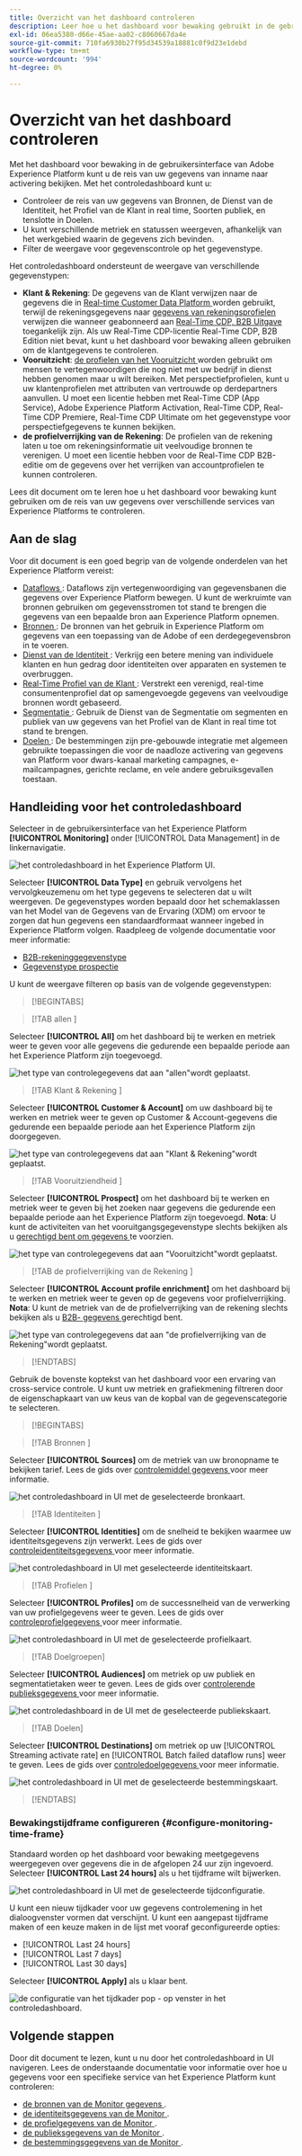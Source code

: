 ```yaml
---
title: Overzicht van het dashboard controleren
description: Leer hoe u het dashboard voor bewaking gebruikt in de gebruikersinterface van Adobe Experience Platform
exl-id: 06ea5380-d66e-45ae-aa02-c8060667da4e
source-git-commit: 710fa6930b27f95d34539a18881c0f9d23e1debd
workflow-type: tm+mt
source-wordcount: '994'
ht-degree: 0%

---
```


# Overzicht van het dashboard controleren

Met het dashboard voor bewaking in de gebruikersinterface van Adobe Experience Platform kunt u de reis van uw gegevens van inname naar activering bekijken. Met het controledashboard kunt u:

* Controleer de reis van uw gegevens van Bronnen, de Dienst van de Identiteit, het Profiel van de Klant in real time, Soorten publiek, en tenslotte in Doelen.
* U kunt verschillende metriek en statussen weergeven, afhankelijk van het werkgebied waarin de gegevens zich bevinden.
* Filter de weergave voor gegevenscontrole op het gegevenstype.

Het controledashboard ondersteunt de weergave van verschillende gegevenstypen:

* **Klant &amp; Rekening**: De gegevens van de Klant verwijzen naar de gegevens die in [ Real-time Customer Data Platform ](../../rtcdp/home.md) worden gebruikt, terwijl de rekeningsgegevens naar [ gegevens van rekeningsprofielen ](../../rtcdp/accounts/account-profile-overview.md) verwijzen die wanneer geabonneerd aan [ Real-Time CDP, B2B Uitgave ](../../rtcdp/b2b-overview.md) toegankelijk zijn. Als uw Real-Time CDP-licentie Real-Time CDP, B2B Edition niet bevat, kunt u het dashboard voor bewaking alleen gebruiken om de klantgegevens te controleren.
* **Vooruitzicht**: [ de profielen van het Vooruitzicht ](../../profile/ui/prospect-profile.md) worden gebruikt om mensen te vertegenwoordigen die nog niet met uw bedrijf in dienst hebben genomen maar u wilt bereiken. Met perspectiefprofielen, kunt u uw klantenprofielen met attributen van vertrouwde op derdepartners aanvullen. U moet een licentie hebben met Real-Time CDP (App Service), Adobe Experience Platform Activation, Real-Time CDP, Real-Time CDP Premiere, Real-Time CDP Ultimate om het gegevenstype voor perspectiefgegevens te kunnen bekijken.
* **de profielverrijking van de Rekening**: De profielen van de rekening laten u toe om rekeningsinformatie uit veelvoudige bronnen te verenigen. U moet een licentie hebben voor de Real-Time CDP B2B-editie om de gegevens over het verrijken van accountprofielen te kunnen controleren.

Lees dit document om te leren hoe u het dashboard voor bewaking kunt gebruiken om de reis van uw gegevens over verschillende services van Experience Platforms te controleren.

## Aan de slag

Voor dit document is een goed begrip van de volgende onderdelen van het Experience Platform vereist:

* [ Dataflows ](../home.md): Dataflows zijn vertegenwoordiging van gegevensbanen die gegevens over Experience Platform bewegen. U kunt de werkruimte van bronnen gebruiken om gegevensstromen tot stand te brengen die gegevens van een bepaalde bron aan Experience Platform opnemen.
* [ Bronnen ](../../sources/home.md): De bronnen van het gebruik in Experience Platform om gegevens van een toepassing van de Adobe of een derdegegevensbron in te voeren.
* [ Dienst van de Identiteit ](../../identity-service/home.md): Verkrijg een betere mening van individuele klanten en hun gedrag door identiteiten over apparaten en systemen te overbruggen.
* [ Real-Time Profiel van de Klant ](../../profile/home.md): Verstrekt een verenigd, real-time consumentenprofiel dat op samengevoegde gegevens van veelvoudige bronnen wordt gebaseerd.
* [ Segmentatie ](../../segmentation/home.md): Gebruik de Dienst van de Segmentatie om segmenten en publiek van uw gegevens van het Profiel van de Klant in real time tot stand te brengen.
* [ Doelen ](../../destinations/home.md): De bestemmingen zijn pre-gebouwde integratie met algemeen gebruikte toepassingen die voor de naadloze activering van gegevens van Platform voor dwars-kanaal marketing campagnes, e-mailcampagnes, gerichte reclame, en vele andere gebruiksgevallen toestaan.

## Handleiding voor het controledashboard

Selecteer in de gebruikersinterface van het Experience Platform **[!UICONTROL Monitoring]** onder [!UICONTROL Data Management] in de linkernavigatie.

![ het controledashboard in het Experience Platform UI.](../assets/ui/monitor-overview/monitoring.png)

Selecteer **[!UICONTROL Data Type]** en gebruik vervolgens het vervolgkeuzemenu om het type gegevens te selecteren dat u wilt weergeven. De gegevenstypes worden bepaald door het schemaklassen van het Model van de Gegevens van de Ervaring (XDM) om ervoor te zorgen dat hun gegevens een standaardformaat wanneer ingebed in Experience Platform volgen. Raadpleeg de volgende documentatie voor meer informatie:

* [B2B-rekeninggegevenstype](../../rtcdp/b2b-tutorial.md)
* [Gegevenstype prospectie](../../rtcdp/partner-data/prospecting.md)

U kunt de weergave filteren op basis van de volgende gegevenstypen:

>[!BEGINTABS]

>[!TAB  allen ]

Selecteer **[!UICONTROL All]** om het dashboard bij te werken en metriek weer te geven voor alle gegevens die gedurende een bepaalde periode aan het Experience Platform zijn toegevoegd.

![ het type van controlegegevens dat aan &quot;allen&quot;wordt geplaatst.](../assets/ui/monitor-overview/all.png)

>[!TAB  Klant &amp; Rekening ]

Selecteer **[!UICONTROL Customer & Account]** om uw dashboard bij te werken en metriek weer te geven op Customer &amp; Account-gegevens die gedurende een bepaalde periode aan het Experience Platform zijn doorgegeven.

![ het type van controlegegevens dat aan &quot;Klant &amp; Rekening&quot;wordt geplaatst.](../assets/ui/monitor-overview/customer-account.png)

>[!TAB  Vooruitziendheid ]

Selecteer **[!UICONTROL Prospect]** om het dashboard bij te werken en metriek weer te geven bij het zoeken naar gegevens die gedurende een bepaalde periode aan het Experience Platform zijn toegevoegd. **Nota**: U kunt de activiteiten van het vooruitgangsgegevenstype slechts bekijken als u [ gerechtigd bent om gegevens ](../../rtcdp/partner-data/prospecting.md) te voorzien.

![ het type van controlegegevens dat aan &quot;Vooruitzicht&quot;wordt geplaatst.](../assets/ui/monitor-overview/prospect.png)

>[!TAB  de profielverrijking van de Rekening ]

Selecteer **[!UICONTROL Account profile enrichment]** om het dashboard bij te werken en metriek weer te geven op de gegevens voor profielverrijking. **Nota**: U kunt de metriek van de de profielverrijking van de rekening slechts bekijken als u [ B2B- gegevens ](../../rtcdp/b2b-tutorial.md) gerechtigd bent.

![ het type van controlegegevens dat aan &quot;de profielverrijking van de Rekening&quot;wordt geplaatst.](../assets/ui/monitor-overview/account-profile-enrichment.png)

>[!ENDTABS]

Gebruik de bovenste koptekst van het dashboard voor een ervaring van cross-service controle. U kunt uw metriek en grafiekmening filtreren door de eigenschapkaart van uw keus van de kopbal van de gegevenscategorie te selecteren.

>[!BEGINTABS]

>[!TAB  Bronnen ]

Selecteer **[!UICONTROL Sources]** om de metriek van uw bronopname te bekijken tarief. Lees de gids over [ controlemiddel gegevens ](monitor-sources.md) voor meer informatie.

![ het controledashboard in UI met de geselecteerde bronkaart.](../assets/ui/monitor-overview/sources.png)

>[!TAB  Identiteiten ]

Selecteer **[!UICONTROL Identities]** om de snelheid te bekijken waarmee uw identiteitsgegevens zijn verwerkt. Lees de gids over [ controleidentiteitsgegevens ](monitor-identities.md) voor meer informatie.

![ het controledashboard in UI met geselecteerde identiteitskaart.](../assets/ui/monitor-overview/identities.png)

>[!TAB  Profielen ]

Selecteer **[!UICONTROL Profiles]** om de successnelheid van de verwerking van uw profielgegevens weer te geven. Lees de gids over [ controleprofielgegevens ](monitor-profiles.md) voor meer informatie.

![ het controledashboard in UI met de geselecteerde profielkaart.](../assets/ui/monitor-overview/profiles.png)

>[!TAB Doelgroepen]

Selecteer **[!UICONTROL Audiences]** om metriek op uw publiek en segmentatietaken weer te geven. Lees de gids over [ controlerende publieksgegevens ](monitor-audiences.md) voor meer informatie.

![ het controledashboard in de UI met de geselecteerde publiekskaart.](../assets/ui/monitor-overview/audiences.png)

>[!TAB Doelen]

Selecteer **[!UICONTROL Destinations]** om metriek op uw [!UICONTROL Streaming activate rate] en [!UICONTROL Batch failed dataflow runs] weer te geven. Lees de gids over [ controledoelgegevens ](monitor-destinations.md) voor meer informatie.

![ het controledashboard in UI met de geselecteerde bestemmingskaart.](../assets/ui/monitor-overview/destinations.png)

>[!ENDTABS]

### Bewakingstijdframe configureren {#configure-monitoring-time-frame}

Standaard worden op het dashboard voor bewaking meetgegevens weergegeven over gegevens die in de afgelopen 24 uur zijn ingevoerd. Selecteer **[!UICONTROL Last 24 hours]** als u het tijdframe wilt bijwerken.

![ het controledashboard in UI met de geselecteerde tijdconfiguratie.](../assets/ui/monitor-overview/select-time.png)

U kunt een nieuw tijdkader voor uw gegevens controlemening in het dialoogvenster vormen dat verschijnt. U kunt een aangepast tijdframe maken of een keuze maken in de lijst met vooraf geconfigureerde opties:

* [!UICONTROL Last 24 hours]
* [!UICONTROL Last 7 days]
* [!UICONTROL Last 30 days]

Selecteer **[!UICONTROL Apply]** als u klaar bent.

![ de configuratie van het tijdkader pop - op venster in het controledashboard.](../assets/ui/monitor-overview/update-time.png)

## Volgende stappen

Door dit document te lezen, kunt u nu door het controledashboard in UI navigeren. Lees de onderstaande documentatie voor informatie over hoe u gegevens voor een specifieke service van het Experience Platform kunt controleren:

* [ de bronnen van de Monitor gegevens ](monitor-sources.md).
* [ de identiteitsgegevens van de Monitor ](monitor-identities.md).
* [ de profielgegevens van de Monitor ](monitor-profiles.md).
* [ de publieksgegevens van de Monitor ](monitor-audiences.md).
* [ de bestemmingsgegevens van de Monitor ](monitor-destinations.md).

